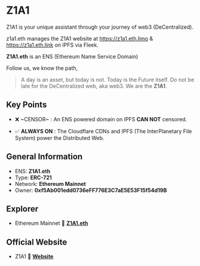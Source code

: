 # Z1A1 

Z1A1 is your unique assistant through your journey of web3 (DeCentralized).

z1a1.eth manages the Z1A1 website at https://z1a1.eth.limo & https://z1a1.eth.link on IPFS via Fleek.

**Z1A1.eth** is an ENS (Ethereum Name Service Domain)

Follow us, we know the path,

> A day is an asset, but today is not. Today is the Future itself. Do not be late for the DeCentralized web, aka web3. We are the **Z1A1**.

## Key Points

- :x: ~CENSOR~ : An ENS powered domain on IPFS **CAN NOT** censored.

- :white_check_mark: **ALWAYS ON** : The Cloudflare CDNs and IPFS (The InterPlanetary File System) power the Distributed Web.


## General Information
- ENS: **Z1A1.eth**
- Type: **ERC-721**
- Network: **Ethereum Mainnet**
- Owner: **0xf5Ab001edd0736eFF776E3C7aE5E53F15f54d19B**


## Explorer

- Ethereum Mainnet :link: <a href="[https://etherscan.io/enslookup-search?search=z1a1.eth](https://etherscan.io/nft/0x57f1887a8BF19b14fC0dF6Fd9B2acc9Af147eA85/58050192225048926913785034260348751463285115245855762531897562697858436811548)" target="_new">**Z1A1.eth**</a>

## Official Website
- Z1A1 :link: <a href="https://z1a1.eth.limo" target="_new">**Website**</a>

